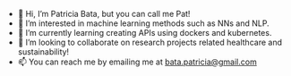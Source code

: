 - 👋 Hi, I’m Patricia Bata, but you can call me Pat!
- 👀 I’m interested in machine learning methods such as NNs and NLP.
- 🌱 I’m currently learning creating APIs using dockers and kubernetes.
- 💞️ I’m looking to collaborate on research projects related healthcare and sustainability!
- 📫 You can reach me by emailing me at bata.patricia@gmail.com

<!---
patbata/patbata is a ✨ special ✨ repository because its `README.md` (this file) appears on your GitHub profile.
You can click the Preview link to take a look at your changes.
--->
